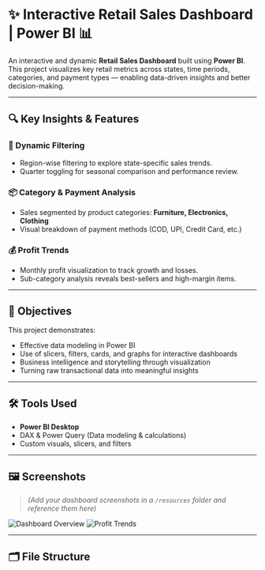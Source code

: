 # ✨ Interactive Retail Sales Dashboard | Power BI 📊

An interactive and dynamic **Retail Sales Dashboard** built using **Power BI**. This project visualizes key retail metrics across states, time periods, categories, and payment types — enabling data-driven insights and better decision-making.

---

## 🔍 Key Insights & Features

### 📍 Dynamic Filtering
- Region-wise filtering to explore state-specific sales trends.
- Quarter toggling for seasonal comparison and performance review.

### 📦 Category & Payment Analysis
- Sales segmented by product categories: **Furniture, Electronics, Clothing**
- Visual breakdown of payment methods (COD, UPI, Credit Card, etc.)

### 💰 Profit Trends
- Monthly profit visualization to track growth and losses.
- Sub-category analysis reveals best-sellers and high-margin items.

---

## 🧠 Objectives

This project demonstrates:
- Effective data modeling in Power BI
- Use of slicers, filters, cards, and graphs for interactive dashboards
- Business intelligence and storytelling through visualization
- Turning raw transactional data into meaningful insights

---

## 🛠️ Tools Used

- **Power BI Desktop**
- DAX & Power Query (Data modeling & calculations)
- Custom visuals, slicers, and filters

---

## 🖼️ Screenshots

> *(Add your dashboard screenshots in a `/resources` folder and reference them here)*

![Dashboard Overview](resources/dashboard_overview.png)
![Profit Trends](resources/profit_trends.png)

---

## 🗂️ File Structure

